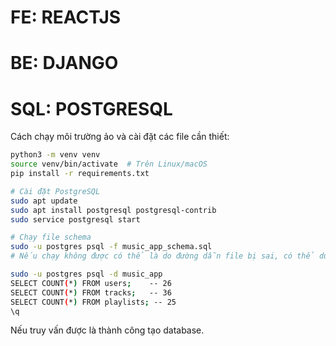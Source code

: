 # FE: REACTJS
# BE: DJANGO
# SQL: POSTGRESQL

Cách chạy môi trường ảo và cài đặt các file cần thiết:

```bash
python3 -m venv venv
source venv/bin/activate  # Trên Linux/macOS
pip install -r requirements.txt

# Cài đặt PostgreSQL
sudo apt update
sudo apt install postgresql postgresql-contrib
sudo service postgresql start

# Chạy file schema
sudo -u postgres psql -f music_app_schema.sql
# Nếu chạy không được có thể là do đường dẫn file bị sai, có thể dùng `ls` để kiểm tra có file ở vị trí đó không nhé

sudo -u postgres psql -d music_app
SELECT COUNT(*) FROM users;    -- 26
SELECT COUNT(*) FROM tracks;   -- 36
SELECT COUNT(*) FROM playlists; -- 25
\q
```
Nếu truy vấn được là thành công tạo database.

